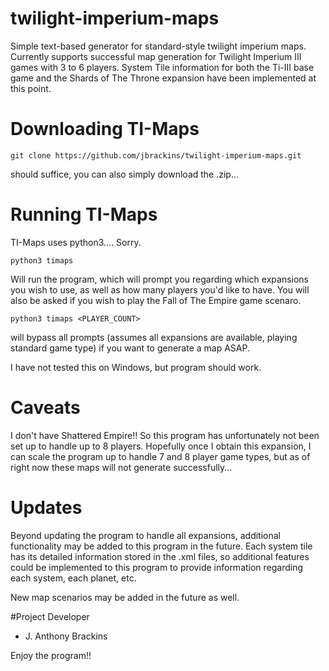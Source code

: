 # twilight-imperium-maps
Simple text-based generator for standard-style twilight imperium maps. Currently supports successful map generation for Twilight Imperium III games with 3 to 6 players. System Tile information for both the Ti-III base game and the Shards of The Throne expansion have been implemented at this point.

# Downloading TI-Maps
`git clone https://github.com/jbrackins/twilight-imperium-maps.git`

should suffice, you can also simply download the .zip...

# Running TI-Maps
TI-Maps uses python3.... Sorry.

`python3 timaps`

Will run the program, which will prompt you regarding which expansions you wish to use, as well as how many players you'd like to have. You will also be asked if you wish to play the Fall of The Empire game scenaro.

`python3 timaps <PLAYER_COUNT>`

will bypass all prompts (assumes all expansions are available, playing standard game type) if you want to generate a map ASAP. 

I have not tested this on Windows, but program should work.

# Caveats
I don't have Shattered Empire!! So this program has unfortunately not been set up to handle up to 8 players. Hopefully once I obtain this expansion, I can scale the program up to handle 7 and 8 player game types, but as of right now these maps will not generate successfully...

# Updates
Beyond updating the program to handle all expansions, additional functionality may be added to this program in the future. Each system tile has its detailed information stored in the .xml files, so additional features could be implemented to this program to provide information regarding each system, each planet, etc.

New map scenarios may be added in the future as well.

#Project Developer
* J. Anthony Brackins

Enjoy the program!!
